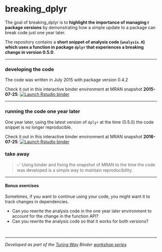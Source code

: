 # breaking_dplyr


The goal of breaking_dplyr is to **highlight the importance of managing r package versions** by demonstrating how a simple update to a package can break code just one year later.

The repository contains a **short snippet of analysis code (`analysis.R`) which uses a function in package `dplyr` that experiences a breaking change in version 0.5.0**.

***

### developing the code

The code was written in July 2015 with package version 0.4.2

Check it out in this interactive binder environment at MRAN snapshot **2015-07-25**: [![Launch Rstudio binder](http://mybinder.org/badge.svg)](https://mybinder.org/v2/gh/annakrystalli/breaking_dplyr/master?urlpath=rstudio)


***
### running the code one year later

One year later, using the latest version of `dplyr` at the time (0.5.0) the code snippet is no longer reproducible.

Check it out in this interactive binder environment at MRAN snapshot **2016-07-25**: [![Launch Rstudio binder](http://mybinder.org/badge.svg)](https://mybinder.org/v2/gh/annakrystalli/breaking_dplyr/one-year-later?urlpath=rstudio)

### take away

> ✅ Using binder and fixing the snapshot of MRAN to the time the code was developed is a simple way to maintain reproducibility.

***

#### Bonus exercises

Sometimes, if you want to continue using your code, you might want it to track changes in dependencies.

- Can you rewrite the analysis code in the one year later environment to account for the change in the function API?
- Can you rewrite the analysis code so that it works for both versions?


<br>

***

_Developed as part of the [Turing Way](https://github.com/alan-turing-institute/the-turing-way) Binder [workshop series](https://github.com/alan-turing-institute/the-turing-way/tree/master/workshops)_
